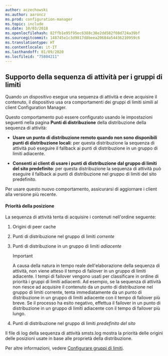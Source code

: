 ```yaml
---
author: aczechowski
ms.author: aaroncz
ms.prod: configuration-manager
ms.topic: include
ms.date: 10/03/2018
ms.openlocfilehash: 82ffb1e95f95ec6388c38e2dd582f08d724a39bf
ms.sourcegitcommit: 148745e1c3d9817d8beea20684a54436210959c6
ms.translationtype: HT
ms.contentlocale: it-IT
ms.lasthandoff: 01/09/2020
ms.locfileid: "75804211"
---
```

## <a name="bkmk_bgr-osd"></a> Supporto della sequenza di attività per i gruppi di limiti
<!--1359025-->

Quando un dispositivo esegue una sequenza di attività e deve acquisire il contenuto, il dispositivo usa ora comportamenti dei gruppi di limiti simili al client Configuration Manager.   

Questo comportamento può essere configurato usando le impostazioni seguenti nella pagina **Punti di distribuzione** della distribuzione della sequenza di attività: 

- **Usare un punto di distribuzione remoto quando non sono disponibili punti di distribuzione locali**: per questa distribuzione la sequenza di attività può eseguire il fallback ai punti di distribuzione in un gruppo di limiti adiacente.  

- **Consenti ai client di usare i punti di distribuzione dal gruppo di limiti del sito predefinito**: per questa distribuzione la sequenza di attività può eseguire il fallback ai punti di distribuzione nel gruppo di limiti del sito predefinito.  

Per usare questo nuovo comportamento, assicurarsi di aggiornare i client alla versione più recente.

#### <a name="location-priority"></a>Priorità della posizione  

La sequenza di attività tenta di acquisire i contenuti nell'ordine seguente:  

1. Origini di peer cache  

2. Punti di distribuzione nel gruppo di limiti *corrente*  

3. Punti di distribuzione in un gruppo di limiti *adiacente*  

    > [!Important]  
    > A causa della natura in tempo reale dell'elaborazione della sequenza di attività, non viene atteso il tempo di failover in un gruppo di limiti adiacente. I tempi di failover vengono usati per classificare in ordine di priorità i gruppi di limiti adiacenti. Ad esempio, se la sequenza di attività non riesce ad acquisire il contenuto da un punto di distribuzione nel gruppo di limiti corrente, tenta immediatamente da un punto di distribuzione in un gruppo di limiti adiacente con il tempo di failover più breve. Se il processo ha esito negativo, effettua il failover in un punto di distribuzione in un gruppo di limiti adiacente con il tempo di failover più lungo.  

4. Punti di distribuzione nel gruppo di limiti *predefinito del sito*  

Il file di log della sequenza di attività smsts.log mostra la priorità delle origini delle posizioni usate in base alle proprietà della distribuzione.

Per altre informazioni, vedere [Configurare gruppi di limiti](/sccm/core/servers/deploy/configure/boundary-groups).


